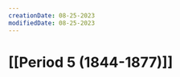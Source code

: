 ```yaml
---
creationDate: 08-25-2023
modifiedDate: 08-25-2023
---
```

# <span id="c"><a>[[Period 5 (1844-1877)]]</a></span>

